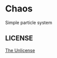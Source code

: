 # Chaos
Simple particle system

## LICENSE
[The Unlicense](https://github.com/blackpuma/chaos/blob/master/LICENSE)

